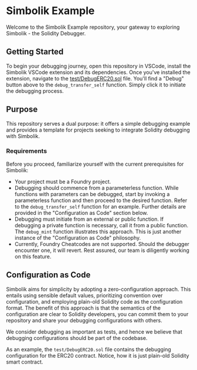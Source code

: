 # Simbolik Example

Welcome to the Simbolik Example repository, your gateway to exploring Simbolik - the Solidity Debugger.

## Getting Started

To begin your debugging journey, open this repository in VSCode, install the Simbolik VSCode extension and its dependencies.
Once you've installed the extension, navigate to the [test/DebugERC20.sol](./test/DebugERC20.sol) file.
You'll find a "Debug" button above to the `debug_transfer_self` function.
Simply click it to initiate the debugging process.

## Purpose

This repository serves a dual purpose: it offers a simple debugging example and provides a template for projects seeking to integrate Solidity debugging with Simbolik.

### Requirements

Before you proceed, familiarize yourself with the current prerequisites for Simbolik:

- Your project must be a Foundry project.
- Debugging should commence from a parameterless function. While functions with parameters can be debugged, start by invoking a parameterless function and then proceed to the desired function. Refer to the `debug_transfer_self` function for an example. Further details are provided in the "Configuration as Code" section below.
- Debugging must initiate from an external or public function. If debugging a private function is necessary, call it from a public function. The `debug_mint` function illustrates this approach. This is just another instance of the "Configuration as Code" philosophy.
- Currently, Foundry Cheatcodes are not supported. Should the debugger encounter one, it will revert. Rest assured, our team is diligently working on this feature.

## Configuration as Code

Simbolik aims for simplicity by adopting a zero-configuration approach. This entails using sensible default values, prioritizing convention over configuration, and employing plain-old Solidity code as the configuration format.
The benefit of this approach is that the semantics of the configuration are clear to Solidity developers, you can commit them to your repository and share your debugging configurations with others.

We consider debugging as important as tests, and hence we believe that debugging configurations should be part of the codebase.

As an example, the `test/DebugERC20.sol` file contains the debugging configuration for the ERC20 contract. Notice, how it is just plain-old Solidity smart contract.